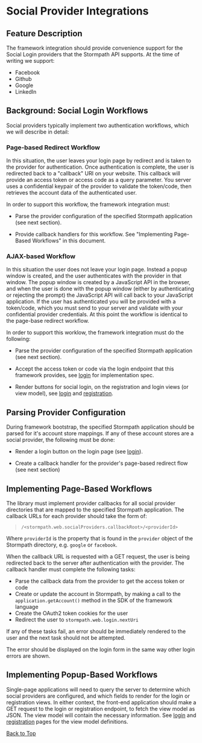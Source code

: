 # Social Provider Integrations

## Feature Description

The framework integration should provide convenience support for the Social
Login providers that the Stormpath API supports.  At the time of writing we
support:

* Facebook
* Github
* Google
* LinkedIn

## Background: Social Login Workflows

Social providers typically implement two authentication workflows, which we will
describe in detail:

### Page-based Redirect Workflow

In this situation, the user leaves your login page by redirect and is taken to
the provider for authentication.  Once authentication is complete, the user is
redirected back to a "callback" URI on your website.  This callback will provide
an access token or access code as a query parameter.  You server uses a
confidential keypair of the provider to validate the token/code, then retrieves
the account data of the authenticated user.

In order to support this workflow, the framework integration must:

* Parse the provider configuration of the specified Stormpath application (see
  next section).

* Provide callback handlers for this workflow.  See "Implementing Page-Based
  Workflows" in this document.

### AJAX-based Workflow

In this situation the user does not leave your login page.  Instead a popup
window is created, and the user authenticates with the provider in that window.
The popup window is created by a JavaScript API in the browser, and when the
user is done with the popup window (either by authenticating or rejecting the
prompt) the JavaScript API will call back to your JavaScript application.  If
the user has authenticated you will be provided with a token/code, which you
must send to your server and validate with your confidential provider
credentials.  At this point the workflow is identical to the page-base redirect
workflow.

In order to support this worklow, the framework integration must do the
following:

  * Parse the provider configuration of the specified Stormpath application (see
    next section).

  * Accept the access token or code via the login endpoint that this framework
    provides, see [login][] for implementation spec.

  * Render buttons for social login, on the registration and login views (or
    view model), see [login][] and [registration][].


## Parsing Provider Configuration

During framework bootstrap, the specified Stormpath application should be parsed
for it's account store mappings.  If any of these account stores are a social
provider, the following must be done:

* Render a login button on the login page (see [login][]).

* Create a callback handler for the provider's page-based redirect flow (see
  next section)


## Implementing Page-Based Workflows

The library must implement provider callbacks for all social provider
directories that are mapped to the specified Stormpath application.  The
callback URLs for each provider should take the form of:

> `/<stormpath.web.socialProviders.callbackRoot>/<providerId>`

Where `providerId` is the property that is found in the `provider` object of
the Stormpath directory, e.g. `google` or `facebook`.

When the callback URL is requested with a GET request, the user is being
redirected back to the server after authentication with the provider.  The
callback handler must complete the following tasks:

  * Parse the callback data from the provider to get the access token or code
  * Create or update the account in Stormpath, by making a call to the
    `application.getAccount()` method in the SDK of the framework language
  * Create the OAuth2 token cookies for the user
  * Redirect the user to `stormpath.web.login.nextUri`

If any of these tasks fail, an error should be immediately rendered to the user
and the next task should not be attempted.

The error should be displayed on the login form in the same way other login
errors are shown.

## Implementing Popup-Based Workflows

Single-page applications will need to query the server to determine which social
providers are configured, and which fields to render for the login or
registration views.  In either context, the front-end application should make
a GET request to the login or registration endpoint, to fetch the view model
as JSON.  The view model will contain the necessary information.  See [login][]
and [registration][] pages for the view model definitions.

<a href="#top">Back to Top</a>

[login]: login.md
[registration]: registration.md
